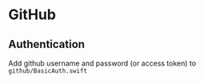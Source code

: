 # GitHub

## Authentication

Add github username and password (or access token) to `github/BasicAuth.swift`

